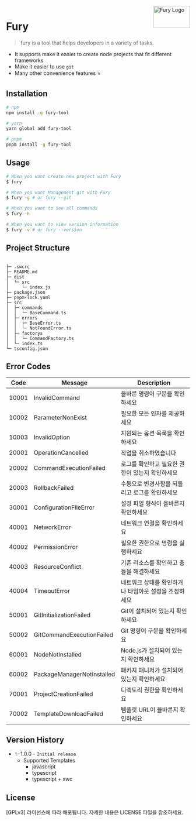 <img width="100px" height="60px" align="right" alt="Fury Logo" src="https://github.com/jujoycode/fury-tool/blob/master/assets/fury_logo2.jpeg?raw=true" title="fury" />

# Fury

> fury is a tool that helps developers in a variety of tasks.

- It supports make it easier to create node projects that fit different frameworks
- Make it easier to use `git`
- Many other convenience features ⭐️

## Installation

```bash
# npm
npm install -g fury-tool

# yarn
yarn global add fury-tool

# pnpm
pnpm install -g fury-tool
```

## Usage

```bash
# When you want create new project with Fury
$ fury

# When you want Management git with Fury
$ fury -g # or fury --git

# When you want to see all commands
$ fury -h

# When you want to view version information
$ fury -v # or fury --version
```

## Project Structure

```

├─ .swcrc
├─ README.md
├─ dist
│  └─ src
│     └─ index.js
├─ package.json
├─ pnpm-lock.yaml
├─ src
│  ├─ commands
│  │  └─ BaseCommand.ts
│  ├─ errors
│  │  ├─ BaseError.ts
│  │  └─ NotFoundError.ts
│  ├─ factorys
│  │  └─ CommandFactory.ts
│  └─ index.ts
└─ tsconfig.json

```

## Error Codes

| Code  | Message                    | Description                                           |
| ----- | -------------------------- | ----------------------------------------------------- |
| 10001 | InvalidCommand             | 올바른 명령어 구문을 확인하세요                       |
| 10002 | ParameterNonExist          | 필요한 모든 인자를 제공하세요                         |
| 10003 | InvalidOption              | 지원되는 옵션 목록을 확인하세요                       |
| 20001 | OperationCancelled         | 작업을 취소하였습니다                                 |
| 20002 | CommandExecutionFailed     | 로그를 확인하고 필요한 권한이 있는지 확인하세요       |
| 20003 | RollbackFailed             | 수동으로 변경사항을 되돌리고 로그를 확인하세요        |
| 30001 | ConfigurationFileError     | 설정 파일 형식이 올바른지 확인하세요                  |
| 40001 | NetworkError               | 네트워크 연결을 확인하세요                            |
| 40002 | PermissionError            | 필요한 권한으로 명령을 실행하세요                     |
| 40003 | ResourceConflict           | 기존 리소스를 확인하고 충돌을 해결하세요              |
| 40004 | TimeoutError               | 네트워크 상태를 확인하거나 타임아웃 설정을 조정하세요 |
| 50001 | GitInitializationFailed    | Git이 설치되어 있는지 확인하세요                      |
| 50002 | GitCommandExecutionFailed  | Git 명령어 구문을 확인하세요                          |
| 60001 | NodeNotInstalled           | Node.js가 설치되어 있는지 확인하세요                  |
| 60002 | PackageManagerNotInstalled | 패키지 매니저가 설치되어 있는지 확인하세요            |
| 70001 | ProjectCreationFailed      | 디렉토리 권한을 확인하세요                            |
| 70002 | TemplateDownloadFailed     | 템플릿 URL이 올바른지 확인하세요                      |

## Version History

- ✨ 1.0.0 - `Initial release`
  - Supported Templates
    - javascript
    - typescript
    - typescript + swc

## License

[GPLv3] 라이선스에 따라 배포됩니다. 자세한 내용은 LICENSE 파일을 참조하세요.
